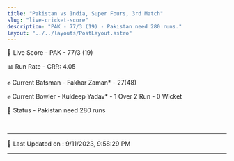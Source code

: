 ```yaml
---
title: "Pakistan vs India, Super Fours, 3rd Match"
slug: "live-cricket-score"
description: "PAK - 77/3 (19) - Pakistan need 280 runs."
layout: "../../layouts/PostLayout.astro"
---
```


🔴 Live Score - PAK - 77/3 (19)  

📊 Run Rate - CRR: 4.05  

✊ Current Batsman - Fakhar Zaman* - 27(48)  

✊ Current Bowler - Kuldeep Yadav* - 1 Over 2 Run - 0 Wicket  

📑 Status - Pakistan need 280 runs

<br />

***

📝 Last Updated on : 9/11/2023, 9:58:29 PM

***


